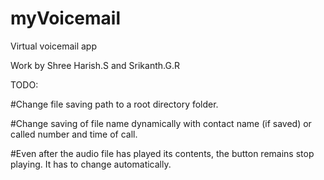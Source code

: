 # myVoicemail
Virtual voicemail app

Work by Shree Harish.S and Srikanth.G.R



TODO:

#Change file saving path to a root directory folder.

#Change saving of file name dynamically with contact name (if saved) or called number and time of call.

#Even after the audio file has played its contents, the button remains stop playing. It has to change automatically.


